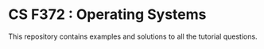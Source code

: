 # CS F372 : Operating Systems
This repository contains examples and solutions to all the tutorial questions.
